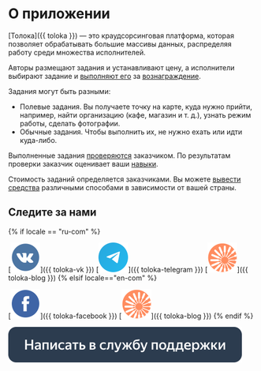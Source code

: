 # О приложении 

[Толока]({{ toloka }}) — это краудсорсинговая платформа, которая позволяет обрабатывать большие массивы данных, распределяя работу среди множества исполнителей.

Авторы размещают задания и устанавливают цену, а исполнители выбирают задание и [выполняют его](tasks.md) за [вознаграждение](./priemka.md#pay).

Задания могут быть разными:

- Полевые задания. Вы получаете точку на карте, куда нужно прийти, например, найти организацию (кафе, магазин и т. д.), узнать режим работы, сделать фотографии.
- Обычные задания. Чтобы выполнить их, не нужно ехать или идти куда-либо.
    
Выполненные задания [проверяются](priemka.md) заказчиком. По результатам проверки заказчик оценивает ваши [навыки](skills.md).

Стоимость заданий определяется заказчиками. Вы можете [вывести средства](pay/about.md) различными способами в зависимости от вашей страны.

## Следите за нами
{% if locale == "ru-com" %}

[![VK](assets/SocialNetwork/Vkontakte.svg)]({{ toloka-vk }}) [![Telegram](assets/SocialNetwork/telegram_1.svg)]({{ toloka-telegram }}) [![Блог Толоки](assets/SocialNetwork/toloka-blog-icon.svg)]({{ toloka-blog }})
{% elsif locale=="en-com" %}

[![Facebook](assets/SocialNetwork/facebook.svg)]({{ toloka-facebook }}) [![Blog for Tolokers](assets/SocialNetwork/toloka-blog-icon.svg)]({{ toloka-blog }})
{% endif %}

[![](assets/buttons/contact-support.svg)](troubleshooting/troubleshooting.md#not_working_properly)

